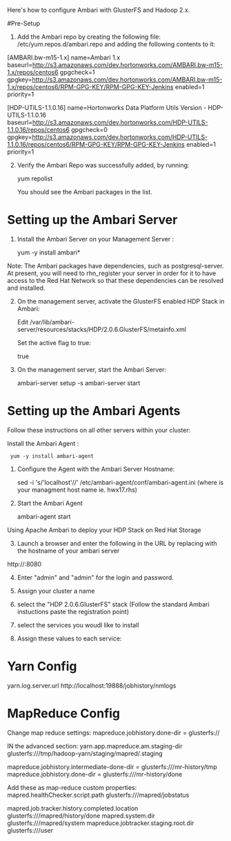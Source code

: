 Here's how to configure Ambari with GlusterFS and Hadoop 2.x.

#Pre-Setup

1. Add the Ambari repo by creating the following file: /etc/yum.repos.d/ambari.repo and adding the following contents to it:

[AMBARI.bw-m15-1.x]
name=Ambari 1.x
baseurl=http://s3.amazonaws.com/dev.hortonworks.com/AMBARI.bw-m15-1.x/repos/centos6
gpgcheck=1
gpgkey=http://s3.amazonaws.com/dev.hortonworks.com/AMBARI.bw-m15-1.x/repos/centos6/RPM-GPG-KEY/RPM-GPG-KEY-Jenkins
enabled=1
priority=1


[HDP-UTILS-1.1.0.16]
name=Hortonworks Data Platform Utils Version - HDP-UTILS-1.1.0.16
baseurl=http://s3.amazonaws.com/dev.hortonworks.com/HDP-UTILS-1.1.0.16/repos/centos6
gpgcheck=0
gpgkey=http://s3.amazonaws.com/dev.hortonworks.com/HDP-UTILS-1.1.0.16/repos/centos6/RPM-GPG-KEY/RPM-GPG-KEY-Jenkins
enabled=1
priority=1


2. Verify the Ambari Repo was successfully added, by running:


   yum repolist 


   You should see the Ambari packages in the list.


# Setting up the Ambari Server #


1. Install the Ambari Server on your Management Server :    


   yum -y install ambari*


Note: The Ambari packages have dependencies, such as postgresql-server. At present, you will need to rhn_register your server in order for it to have access to the Red Hat Network so that these dependencies can be resolved and installed. 


2. On the management server, activate the GlusterFS enabled HDP Stack in Ambari:


   Edit /var/lib/ambari-server/resources/stacks/HDP/2.0.6.GlusterFS/metainfo.xml


   Set the active flag to true:
     
     <metainfo>
         <versions>
               <active>true</active>
         </versions>
     </metainfo>



3. On the management server, start the Ambari Server:


     ambari-server setup -s
     ambari-server start



# Setting up the Ambari Agents #

Follow these instructions on all other servers within your cluster:

 Install the Ambari Agent :    


     yum -y install ambari-agent

1. Configure the Agent with the Ambari Server Hostname: 


     sed -i 's/'localhost'/<managementnodename>/' /etc/ambari-agent/conf/ambari-agent.ini
     (where <managementnodename> is your managment host name ie. hwx17.rhs)


2. Start the Ambari Agent 
 
     ambari-agent start



Using Apache Ambari to deploy your HDP Stack on Red Hat Storage


3. Launch a browser and enter the following in the URL by replacing <hostname> with the hostname of your ambari server 


http://<hostname>:8080


4. Enter "admin" and "admin" for the login and password.

5. Assign your cluster a name

6. select the "HDP 2.0.6.GlusterFS" stack
(Follow the standard Ambari instuctions paste the registration point)

7. select the services you woudl like to install

8. Assign these values to each service:

# Yarn Config # 

yarn.log.server.url http://localhost:19888/jobhistory/nmlogs

# MapReduce Config # 

Change map reduce settings:
mapreduce.jobhistory.done-dir = glusterfs://

IN the advanced section:
 <property>
<name>yarn.app.mapreduce.am.staging-dir</name>
<value>glusterfs:///tmp/hadoop-yarn/staging/mapred/.staging</value>
</property>

mapreduce.jobhistory.intermediate-done-dir = glusterfs:///mr-history/tmp
mapreduce.jobhistory.done-dir = glusterfs:///mr-history/done

Add these as map-reduce custom properties:
<property>
<name>mapred.healthChecker.script.path</name>
<value>glusterfs:///mapred/jobstatus</value>
</property>

<property>
<name>mapred.job.tracker.history.completed.location</name>
<value>glusterfs:///mapred/history/done</value>
</property>

<property>
<name>mapred.system.dir</name>
<value>glusterfs:///mapred/system</value>
</property>

<property>
<name>mapreduce.jobtracker.staging.root.dir</name>
<value>glusterfs:///user</value>
</property>

</configuration>